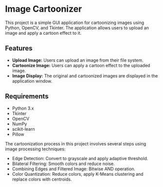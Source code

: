 # Image Cartoonizer

This project is a simple GUI application for cartoonizing images using Python, OpenCV, and Tkinter. The application allows users to upload an image and apply a cartoon effect to it.

## Features

- **Upload Image:** Users can upload an image from their file system.
- **Cartoonize Image:** Users can apply a cartoon effect to the uploaded image.
- **Image Display:** The original and cartoonized images are displayed in the application window.

## Requirements

- Python 3.x
- Tkinter
- OpenCV
- NumPy
- scikit-learn
- Pillow

The cartoonization process in this project involves several steps using image processing techniques:

* Edge Detection: Convert to grayscale and apply adaptive threshold.
* Bilateral Filtering: Smooth colors and reduce noise.
* Combining Edges and Filtered Image: Bitwise AND operation.
* Color Quantization: Reduce colors, apply K-Means clustering and replace colors with centroids.

